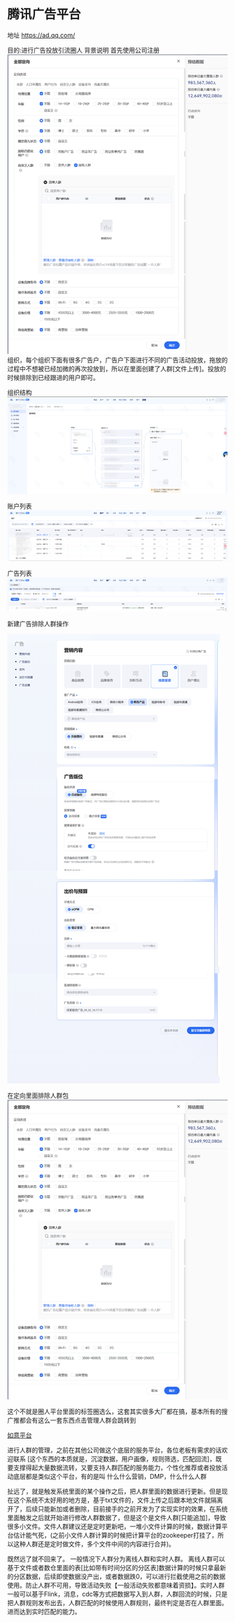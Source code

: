# 腾讯广告平台
地址
https://ad.qq.com/

目的:进行广告投放引流圈人
背景说明
首先使用公司注册![img.png](image/选择定向.png)组织，每个组织下面有很多广告户，广告户下面进行不同的广告活动投放，拖放的过程中不想被已经加微的再次投放到，所以在里面创建了人群[文件上传]。投放的时候排除到已经跟进的用户即可。

组织结构
![组织结构.png](image/组织结构.png)

账户列表
![账户列表.png](image/账户列表.png)

广告列表
![广告列表.png](image/广告列表.png)

新建广告排除人群操作

![创建广告.png](image/创建广告.png)

在定向里面排除人群包
![选择定向.png](image/选择定向.png)

这个不就是圈人平台里面的标签圈选么，这套其实很多大厂都在搞，基本所有的搜广推都会有这么一套东西点击管理人群会跳转到

[如意平台](https://ruyi.qq.com/) 

进行人群的管理，之前在其他公司做这个底层的服务平台，各位老板有需求的话欢迎联系
[这个东西的本质就是，沉淀数据，用户画像，规则筛选，匹配回流]，既要支撑得起大量数据流转，又要支持人群匹配的服务能力，个性化推荐或者投放活动底层都是类似这个平台，有的是叫 什么什么营销，DMP，什么什么人群

扯远了，就是触发系统里面的某个操作之后，把人群里面的数据进行更新。但是现在这个系统不太好用的地方是，基于txt文件的，文件上传之后跟本地文件就隔离开了，后续只能新加或者删除，目前接手的之前开发为了实现实时的效果，在系统里面触发之后就开始进行修改人群数据了，但是这个是文件人群[只能追加]，导致很多小文件。文件人群建议还是定时更新吧，一堆小文件计算的时候，数据计算平台估计能气死，(之前小文件人群计算的时候把计算平台的zookeeper打挂了，所以这种人群还是定时做文件，多个文件中间的内容进行合并)。

既然远了就不回来了。
一般情况下人群分为离线人群和实时人群。
离线人群可以基于文件或者数仓里面的表[比如带有时间分区的分区表]数据计算的时候只拿最新的分区数据，后续即使数据没产出，或者数据跌0，可以进行拦截使用之前的数据使用。防止人群不可用，导致活动失败【一般活动失败都意味着资损】。实时人群一般可以基于Flink，消息，cdc等方式把数据写入到人群，人群回流的时候，只是把人群规则发布出去，人群匹配的时候使用人群规则，最终判定是否在人群里面。进而达到实时匹配的能力。

